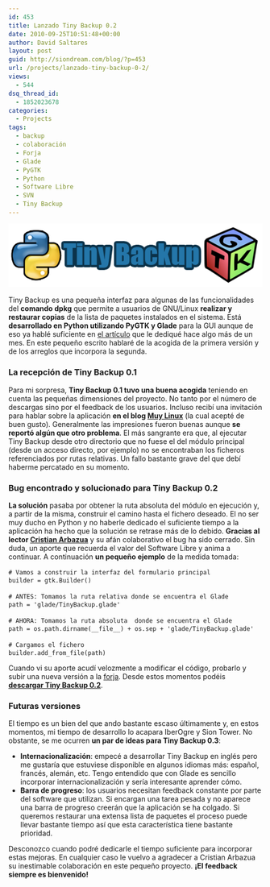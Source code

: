 ```yaml
---
id: 453
title: Lanzado Tiny Backup 0.2
date: 2010-09-25T10:51:48+00:00
author: David Saltares
layout: post
guid: http://siondream.com/blog/?p=453
url: /projects/lanzado-tiny-backup-0-2/
views:
  - 544
dsq_thread_id:
  - 1852023678
categories:
  - Projects
tags:
  - backup
  - colaboración
  - Forja
  - Glade
  - PyGTK
  - Python
  - Software Libre
  - SVN
  - Tiny Backup
---
```


![tiny-backup1.png](/img/wp/tiny-backup1.png)

Tiny Backup es una pequeña interfaz para algunas de las funcionalidades del **comando dpkg** que permite a usuarios de GNU/Linux **realizar y restaurar copias** de la lista de paquetes instalados en el sistema. Está **desarrollado en Python utilizando PyGTK y Glade** para la GUI aunque de eso ya hablé suficiente en [el artículo](/desarrollo-informatica/tiny-backup-pygtk-y-glade/) que le dediqué hace algo más de un mes. En este pequeño escrito hablaré de la acogida de la primera versión y de los arreglos que incorpora la segunda.

### La recepción de Tiny Backup 0.1

Para mi sorpresa, **Tiny Backup 0.1 tuvo una buena acogida** teniendo en cuenta las pequeñas dimensiones del proyecto. No tanto por el número de descargas sino por el feedback de los usuarios. Incluso recibí una invitación para hablar sobre la aplicación **en el blog [Muy Linux](http://www.muylinux.com/2010/09/02/tiny-backup-tu-tambien-puedes-hacerlo)** (la cual acepté de buen gusto). Generalmente las impresiones fueron buenas aunque **se reportó algún que otro problema**. El más sangrante era que, al ejecutar Tiny Backup desde otro directorio que no fuese el del módulo principal (desde un acceso directo, por ejemplo) no se encontraban los ficheros referenciados por rutas relativas. Un fallo bastante grave del que debí haberme percatado en su momento.

### Bug encontrado y solucionado para Tiny Backup 0.2

**La solución** pasaba por obtener la ruta absoluta del módulo en ejecución y, a partir de la misma, construir el camino hasta el fichero deseado. El no ser muy ducho en Python y no haberle dedicado el suficiente tiempo a la aplicación ha hecho que la solución se retrase más de lo debido. **Gracias al lector [Cristian Arbazua](/desarrollo-informatica/tiny-backup-pygtk-y-glade/#comment-227)** y su afán colaborativo el bug ha sido cerrado. Sin duda, un aporte que recuerda el valor del Software Libre y anima a continuar. A continuación **un pequeño ejemplo** de la medida tomada:

```
# Vamos a construir la interfaz del formulario principal
builder = gtk.Builder()

# ANTES: Tomamos la ruta relativa donde se encuentra el Glade
path = 'glade/TinyBackup.glade'

# AHORA: Tomamos la ruta absoluta  donde se encuentra el Glade
path = os.path.dirname(__file__) + os.sep + 'glade/TinyBackup.glade'

# Cargamos el fichero
builder.add_from_file(path)
```


Cuando vi su aporte acudí velozmente a modificar el código, probarlo y subir una nueva versión a la [forja](http://code.google.com/p/python-tiny-backup/). Desde estos momentos podéis **[descargar Tiny Backup 0.2](http://python-tiny-backup.googlecode.com/files/tinybackup-0.2.tar.gz)**.

### Futuras versiones

El tiempo es un bien del que ando bastante escaso últimamente y, en estos momentos, mi tiempo de desarrollo lo acapara IberOgre y Sion Tower. No obstante, se me ocurren **un par de ideas para Tiny Backup 0.3**:

*   **Internacionalización**: empecé a desarrollar Tiny Backup en inglés pero me gustaría que estuviese disponible en algunos idiomas más: español, francés, alemán, etc. Tengo entendido que con Glade es sencillo incorporar internacionalización y sería interesante aprender cómo.
*   **Barra de progreso**: los usuarios necesitan feedback constante por parte del software que utilizan. Si encargan una tarea pesada y no aparece una barra de progreso creerán que la aplicación se ha colgado. Si queremos restaurar una extensa lista de paquetes el proceso puede llevar bastante tiempo así que esta característica tiene bastante prioridad.

Desconozco cuando podré dedicarle el tiempo suficiente para incorporar estas mejoras. En cualquier caso le vuelvo a agradecer a Cristian Arbazua su inestimable colaboración en este pequeño proyecto. **¡El feedback siempre es bienvenido!**